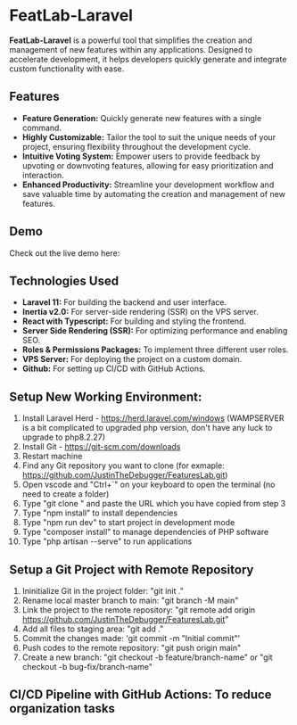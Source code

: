 # FeatLab-Laravel

**FeatLab-Laravel** is a powerful tool that simplifies the creation and management of new features within any applications. Designed to accelerate development, it helps developers quickly generate and integrate custom functionality with ease.

## Features

- **Feature Generation:** Quickly generate new features with a single command.
- **Highly Customizable:** Tailor the tool to suit the unique needs of your project, ensuring flexibility throughout the development cycle.
- **Intuitive Voting System:** Empower users to provide feedback by upvoting or downvoting features, allowing for easy prioritization and interaction.
- **Enhanced Productivity:** Streamline your development workflow and save valuable time by automating the creation and management of new features.

## Demo

Check out the live demo here: 

## Technologies Used

- **Laravel 11:** For building the backend and user interface.
- **Inertia v2.0:** For server-side rendering (SSR) on the VPS server.
- **React with Typescript:** For building and styling the frontend.
- **Server Side Rendering (SSR):** For optimizing performance and enabling SEO.
- **Roles & Permissions Packages:** To implement three different user roles.
- **VPS Server:** For deploying the project on a custom domain.
- **Github:** For setting up CI/CD with GitHub Actions.

## Setup New Working Environment:
1. Install Laravel Herd - https://herd.laravel.com/windows (WAMPSERVER is a bit complicated to upgraded php version, don't have any luck to upgrade to php8.2.27)
2. Install Git - https://git-scm.com/downloads
3. Restart machine
4. Find any Git repository you want to clone (for exmaple: https://github.com/JustinTheDebugger/FeaturesLab.git)
5. Open vscode and "Ctrl+`" on your keyboard to open the terminal (no need to create a folder)
6. Type "git clone " and paste the URL  which you have copied from step 3
7. Type "npm install" to install dependencies 
8. Type "npm run dev" to start project in development mode
9. Type "composer install" to manage dependencies of PHP software
10. Type "php artisan --serve" to run applications

## Setup a Git Project with Remote Repository
1. Ininitialize Git in the project folder: "git init ."
2. Rename local master branch to main: "git branch -M main"
3. Link the project to the remote repository: "git remote add origin https://github.com/JustinTheDebugger/FeaturesLab.git"
4. Add all files to staging area: "git add ."
5. Commit the changes made: 'git commit -m "Initial commit"' 
6. Push codes to the remote repository: "git push origin main"
7. Create a new branch: "git checkout -b feature/branch-name" or "git checkout -b bug-fix/branch-name"

## CI/CD Pipeline with **GitHub Actions**: To reduce organization tasks



 
